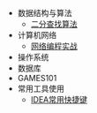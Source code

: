 - 数据结构与算法
  - [二分查找算法](./docs/二分查找算法/二分查找.md)
- 计算机网络
  -  [网络编程实战](./docs/网络编程实战/网络编程实战.md)
- 操作系统
- 数据库
- GAMES101
- 常用工具使用
  -  [IDEA常用快捷键](./docs/IDEA常用快捷键.md)

